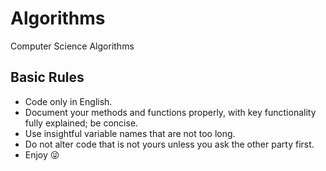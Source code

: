 # Algorithms
Computer Science Algorithms

## Basic Rules

- Code only in English.
- Document your methods and functions properly, with key functionality fully explained; be concise.
- Use insightful variable names that are not too long.
- Do not alter code that is not yours unless you ask the other party first.
- Enjoy :stuck_out_tongue_winking_eye:
